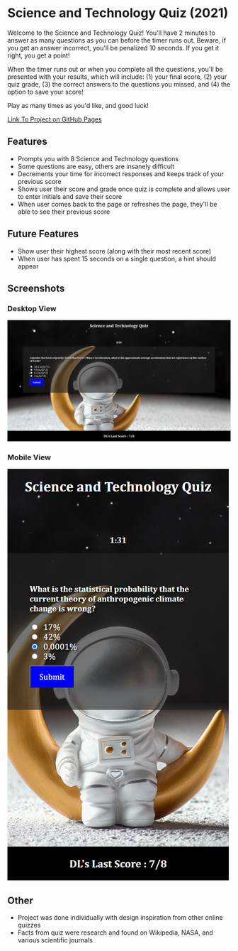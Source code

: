 # Science and Technology Quiz (2021)

Welcome to the Science and Technology Quiz! You'll have 2 minutes to answer as many questions as you can before the timer runs out. Beware, if you get an answer incorrect, you'll be penalized 10 seconds. If you get it right, you get a point!

When the timer runs out or when you complete all the questions, you'll be presented with your results, which will include: (1) your final score, (2) your quiz grade, (3) the correct answers to the questions you missed, and (4) the option to save your score!

Play as many times as you'd like, and good luck!

[Link To Project on GitHub Pages](https://damienluzzo33.github.io/science-and-technology-quiz-2021/)

## Features

+ Prompts you with 8 Science and Technology questions
+ Some questions are easy, others are insanely difficult
+ Decrements your time for incorrect responses and keeps track of your previous score
+ Shows user their score and grade once quiz is complete and allows user to enter initials and save their score
+ When user comes back to the page or refreshes the page, they'll be able to see their previous score

## Future Features

+ Show user their highest score (along with their most recent score)
+ When user has spent 15 seconds on a single question, a hint should appear

## Screenshots

### Desktop View
![science and tech quiz project](./assets/images/screentshot_5.png)

### Mobile View
![science and tech quiz project](./assets/images/screentshot_4.png)

## Other

+ Project was done individually with design inspiration from other online quizzes
+ Facts from quiz were research and found on Wikipedia, NASA, and various scientific journals
